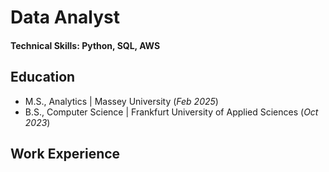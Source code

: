 # Data Analyst

#### Technical Skills: Python, SQL, AWS

## Education							       		
- M.S., Analytics	| Massey University (_Feb 2025_)	 			        		
- B.S., Computer Science | Frankfurt University of Applied Sciences (_Oct 2023_)

## Work Experience
